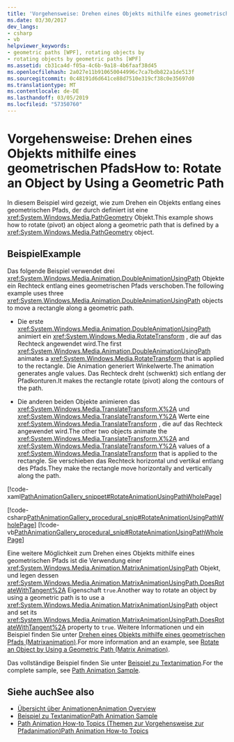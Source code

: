 ```yaml
---
title: 'Vorgehensweise: Drehen eines Objekts mithilfe eines geometrischen Pfads'
ms.date: 03/30/2017
dev_langs:
- csharp
- vb
helpviewer_keywords:
- geometric paths [WPF], rotating objects by
- rotating objects by geometric paths [WPF]
ms.assetid: cb31ca4d-f05a-4c6b-9a18-4b6faaf38d45
ms.openlocfilehash: 2a027e11b910650044996c7ca7bdb822a1de513f
ms.sourcegitcommit: 0c48191d6d641ce88d7510e319cf38c0e35697d0
ms.translationtype: MT
ms.contentlocale: de-DE
ms.lasthandoff: 03/05/2019
ms.locfileid: "57350760"
---
```

# <a name="how-to-rotate-an-object-by-using-a-geometric-path"></a><span data-ttu-id="277e6-102">Vorgehensweise: Drehen eines Objekts mithilfe eines geometrischen Pfads</span><span class="sxs-lookup"><span data-stu-id="277e6-102">How to: Rotate an Object by Using a Geometric Path</span></span>
<span data-ttu-id="277e6-103">In diesem Beispiel wird gezeigt, wie zum Drehen ein Objekts entlang eines geometrischen Pfads, der durch definiert ist eine <xref:System.Windows.Media.PathGeometry> Objekt.</span><span class="sxs-lookup"><span data-stu-id="277e6-103">This example shows how to rotate (pivot) an object along a geometric path that is defined by a <xref:System.Windows.Media.PathGeometry> object.</span></span>  
  
## <a name="example"></a><span data-ttu-id="277e6-104">Beispiel</span><span class="sxs-lookup"><span data-stu-id="277e6-104">Example</span></span>  
 <span data-ttu-id="277e6-105">Das folgende Beispiel verwendet drei <xref:System.Windows.Media.Animation.DoubleAnimationUsingPath> Objekte ein Rechteck entlang eines geometrischen Pfads verschoben.</span><span class="sxs-lookup"><span data-stu-id="277e6-105">The following example uses three <xref:System.Windows.Media.Animation.DoubleAnimationUsingPath> objects to move a rectangle along a geometric path.</span></span>  
  
-   <span data-ttu-id="277e6-106">Die erste <xref:System.Windows.Media.Animation.DoubleAnimationUsingPath> animiert ein <xref:System.Windows.Media.RotateTransform> , die auf das Rechteck angewendet wird.</span><span class="sxs-lookup"><span data-stu-id="277e6-106">The first <xref:System.Windows.Media.Animation.DoubleAnimationUsingPath> animates a <xref:System.Windows.Media.RotateTransform> that is applied to the rectangle.</span></span> <span data-ttu-id="277e6-107">Die Animation generiert Winkelwerte.</span><span class="sxs-lookup"><span data-stu-id="277e6-107">The animation generates angle values.</span></span> <span data-ttu-id="277e6-108">Das Rechteck dreht (schwenkt) sich entlang der Pfadkonturen.</span><span class="sxs-lookup"><span data-stu-id="277e6-108">It makes the rectangle rotate (pivot) along the contours of the path.</span></span>  
  
-   <span data-ttu-id="277e6-109">Die anderen beiden Objekte animieren das <xref:System.Windows.Media.TranslateTransform.X%2A> und <xref:System.Windows.Media.TranslateTransform.Y%2A> Werte eine <xref:System.Windows.Media.TranslateTransform> , die auf das Rechteck angewendet wird.</span><span class="sxs-lookup"><span data-stu-id="277e6-109">The other two objects animate the <xref:System.Windows.Media.TranslateTransform.X%2A> and <xref:System.Windows.Media.TranslateTransform.Y%2A> values of a <xref:System.Windows.Media.TranslateTransform> that is applied to the rectangle.</span></span> <span data-ttu-id="277e6-110">Sie verschieben das Rechteck horizontal und vertikal entlang des Pfads.</span><span class="sxs-lookup"><span data-stu-id="277e6-110">They make the rectangle move horizontally and vertically along the path.</span></span>  
  
 [!code-xaml[PathAnimationGallery_snippet#RotateAnimationUsingPathWholePage](~/samples/snippets/csharp/VS_Snippets_Wpf/PathAnimationGallery_snippet/CS/rotateanimationusingpathexample.xaml#rotateanimationusingpathwholepage)]  
  
 [!code-csharp[PathAnimationGallery_procedural_snip#RotateAnimationUsingPathWholePage](~/samples/snippets/csharp/VS_Snippets_Wpf/PathAnimationGallery_procedural_snip/CSharp/RotateAnimationUsingPathExample.cs#rotateanimationusingpathwholepage)]
 [!code-vb[PathAnimationGallery_procedural_snip#RotateAnimationUsingPathWholePage](~/samples/snippets/visualbasic/VS_Snippets_Wpf/PathAnimationGallery_procedural_snip/VisualBasic/RotateAnimationUsingPathExample.vb#rotateanimationusingpathwholepage)]  
  
 <span data-ttu-id="277e6-111">Eine weitere Möglichkeit zum Drehen eines Objekts mithilfe eines geometrischen Pfads ist die Verwendung einer <xref:System.Windows.Media.Animation.MatrixAnimationUsingPath> Objekt, und legen dessen <xref:System.Windows.Media.Animation.MatrixAnimationUsingPath.DoesRotateWithTangent%2A> Eigenschaft `true`.</span><span class="sxs-lookup"><span data-stu-id="277e6-111">Another way to rotate an object by using a geometric path is to use a <xref:System.Windows.Media.Animation.MatrixAnimationUsingPath> object and set its <xref:System.Windows.Media.Animation.MatrixAnimationUsingPath.DoesRotateWithTangent%2A> property to `true`.</span></span> <span data-ttu-id="277e6-112">Weitere Informationen und ein Beispiel finden Sie unter [Drehen eines Objekts mithilfe eines geometrischen Pfads (Matrixanimation)](how-to-rotate-an-object-by-using-a-geometric-path-matrix-animation.md).</span><span class="sxs-lookup"><span data-stu-id="277e6-112">For more information and an example, see [Rotate an Object by Using a Geometric Path (Matrix Animation)](how-to-rotate-an-object-by-using-a-geometric-path-matrix-animation.md).</span></span>  
  
 <span data-ttu-id="277e6-113">Das vollständige Beispiel finden Sie unter [Beispiel zu Textanimation](https://go.microsoft.com/fwlink/?LinkID=160028).</span><span class="sxs-lookup"><span data-stu-id="277e6-113">For the complete sample, see [Path Animation Sample](https://go.microsoft.com/fwlink/?LinkID=160028).</span></span>  
  
## <a name="see-also"></a><span data-ttu-id="277e6-114">Siehe auch</span><span class="sxs-lookup"><span data-stu-id="277e6-114">See also</span></span>
- [<span data-ttu-id="277e6-115">Übersicht über Animationen</span><span class="sxs-lookup"><span data-stu-id="277e6-115">Animation Overview</span></span>](animation-overview.md)
- [<span data-ttu-id="277e6-116">Beispiel zu Textanimation</span><span class="sxs-lookup"><span data-stu-id="277e6-116">Path Animation Sample</span></span>](https://go.microsoft.com/fwlink/?LinkID=160028)
- [<span data-ttu-id="277e6-117">Path Animation How-to Topics (Themen zur Vorgehensweise zur Pfadanimation)</span><span class="sxs-lookup"><span data-stu-id="277e6-117">Path Animation How-to Topics</span></span>](path-animation-how-to-topics.md)
